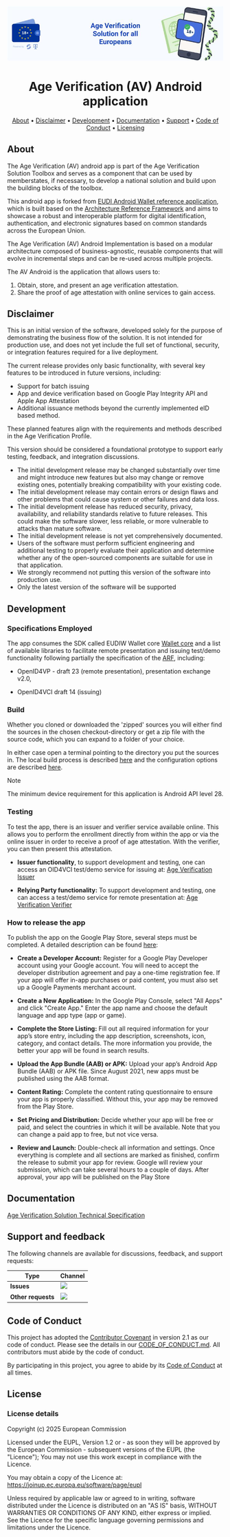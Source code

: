 <!--
SPDX-FileCopyrightText: 2025 European Commission

SPDX-License-Identifier: Apache-2.0
-->

![Proof of age attestations for all Europeans - An age verification solution for EU citizens and residents](./docs/media/top-banner-av.png)

<h1 align="center">
    Age Verification (AV) Android application
</h1>

<p align="center">
  <a href="#about">About</a> •
  <a href="#disclaimer">Disclaimer</a> •
  <a href="#development">Development</a> •
  <a href="#documentation">Documentation</a> •
  <a href="#support-and-feedback">Support</a> •
  <a href="#code-of-conduct">Code of Conduct</a> •
  <a href="#license">Licensing</a>
</p>

## About

The Age Verification (AV) android app is part of the Age Verification Solution Toolbox and serves as a component that can be used by memberstates, if necessary, to develop a national solution and build upon the building blocks of the toolbox.

This android app is forked from [EUDI Android Wallet reference application](https://github.com/eu-digital-identity-wallet/eudi-app-android-wallet-ui), which is built based on the [Architecture Reference Framework](https://github.com/eu-digital-identity-wallet/eudi-doc-architecture-and-reference-framework/blob/main/docs/architecture-and-reference-framework-main.md) and aims to showcase a robust and interoperable platform for digital identification, authentication, and electronic signatures based on common standards across the European Union.

The Age Verification (AV) Android Implementation is based on a modular architecture composed of business-agnostic, reusable components that will evolve in incremental steps and can be re-used across multiple projects.

The AV Android is the application that allows users to:

1. Obtain, store, and present an age verification attestation.
2. Share the proof of age attestation with online services to gain access.

## Disclaimer

This is an initial version of the software, developed solely for the purpose of demonstrating the business flow of the solution. It is not intended for production use, and does not yet include the full set of functional, security, or integration features required for a live deployment.

The current release provides only basic functionality, with several key features to be introduced in future versions, including:
 - Support for batch issuing
 - App and device verification based on Google Play Integrity API and Apple App Attestation
 - Additional issuance methods beyond the currently implemented eID based method. 

These planned features align with the requirements and methods described in the Age Verification Profile.

This version should be considered a foundational prototype to support early testing, feedback, and integration discussions.
- The initial development release may be changed substantially over time and might introduce new features but also may change or remove existing ones, potentially breaking compatibility with your existing code.
- The initial development release may contain errors or design flaws and other problems that could cause system or other failures and data loss.
- The initial development release has reduced security, privacy, availability, and reliability standards relative to future releases. This could make the software slower, less reliable, or more vulnerable to attacks than mature software.
- The initial development release is not yet comprehensively documented.
- Users of the software must perform sufficient engineering and additional testing to properly evaluate their application and determine whether any of the open-sourced components are suitable for use in that application.
- We strongly recommend not putting this version of the software into production use.
- Only the latest version of the software will be supported

## Development

### Specifications Employed

The app consumes the SDK called EUDIW Wallet core [Wallet core](https://github.com/eu-digital-identity-wallet/eudi-lib-android-wallet-core) and a list of available libraries to facilitate remote presentation and issuing test/demo functionality following partially the specification of the [ARF](https://github.com/eu-digital-identity-wallet/eudi-doc-architecture-and-reference-framework), including:
 
- OpenID4VP - draft 23 (remote presentation), presentation exchange v2.0,
 
- OpenID4VCI draft 14 (issuing)
  
### Build

Whether you cloned or downloaded the 'zipped' sources you will either find the sources in the chosen checkout-directory or get a zip file with the source code, which you can expand to a folder of your choice.

In either case open a terminal pointing to the directory you put the sources in. The local build process is described [here](./docs/how_to_build.md) and the configuration options are described [here](./docs/configuration.md).

> [!NOTE]
> The minimum device requirement for this application is  Android API level 28.

### Testing

To test the app, there is an issuer and verifier service available online. This allows you to perform the enrollment directly from within the app or via the online issuer in order to receive a proof of age attestation. With the verifier, you can then present this attestation.

- **Issuer functionality**, to support development and testing, one can access an OID4VCI test/demo service for issuing at: [Age Verification Issuer](https://issuer.ageverification.dev/)
 
- **Relying Party functionality:** To support development and testing, one can access a test/demo service for remote presentation at: [Age Verification Verifier](https://verifier.ageverification.dev/)

### How to release the app

To publish the app on the Google Play Store, several steps must be completed. A detailed description can be found [here](./docs/release_guide.md):

* **Create a Developer Account:** Register for a Google Play Developer account using your Google account. You will need to accept the developer distribution agreement and pay a one-time registration fee. If your app will offer in-app purchases or paid content, you must also set up a Google Payments merchant account.

* **Create a New Application:**  In the Google Play Console, select "All Apps" and click "Create App." Enter the app name and choose the default language and app type (app or game).

* **Complete the Store Listing:** Fill out all required information for your app’s store entry, including the app description, screenshots, icon, category, and contact details. The more information you provide, the better your app will be found in search results.

* **Upload the App Bundle (AAB) or APK:** Upload your app’s Android App Bundle (AAB) or APK file. Since August 2021, new apps must be published using the AAB format.

* **Content Rating:** Complete the content rating questionnaire to ensure your app is properly classified. Without this, your app may be removed from the Play Store.

* **Set Pricing and Distribution:** Decide whether your app will be free or paid, and select the countries in which it will be available. Note that you can change a paid app to free, but not vice versa.

* **Review and Launch:** Double-check all information and settings. Once everything is complete and all sections are marked as finished, confirm the release to submit your app for review. Google will review your submission, which can take several hours to a couple of days. After approval, your app will be published on the Play Store

## Documentation  

[Age Verification Solution Technical Specification](https://github.com/eu-digital-identity-wallet/av-doc-technical-specification)

## Support and feedback

The following channels are available for discussions, feedback, and support requests:

| Type                     | Channel                                                |
| ------------------------ | ------------------------------------------------------ |
| **Issues**    | <a href="/../../issues" title="Open Issues"><img src="https://img.shields.io/github/issues/eu-digital-identity-wallet/av-verifier-ui?style=flat"></a>  |
| **Other requests**    | <a href="mailto:av-tscy@scytales.com" title="Email AVS Team"><img src="https://img.shields.io/badge/email-AVS%20team-green?logo=mail.ru&style=flat-square&logoColor=white"></a>   |

## Code of Conduct

This project has adopted the [Contributor Covenant](https://www.contributor-covenant.org/) in version 2.1 as our code of conduct. Please see the details in our [CODE_OF_CONDUCT.md](CODE_OF_CONDUCT.md). All contributors must abide by the code of conduct.

By participating in this project, you agree to abide by its [Code of Conduct](./CODE_OF_CONDUCT.md) at all times.

## License

### License details

Copyright (c) 2025 European Commission

Licensed under the EUPL, Version 1.2 or - as soon they will be approved by the European
Commission - subsequent versions of the EUPL (the "Licence"); You may not use this work
except in compliance with the Licence.

You may obtain a copy of the Licence at:
https://joinup.ec.europa.eu/software/page/eupl

Unless required by applicable law or agreed to in writing, software distributed under 
the Licence is distributed on an "AS IS" basis, WITHOUT WARRANTIES OR CONDITIONS OF 
ANY KIND, either express or implied. See the Licence for the specific language 
governing permissions and limitations under the Licence.

